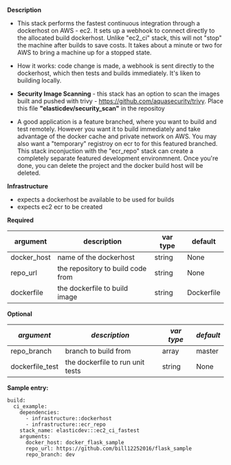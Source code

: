 **Description**

  - This stack performs the fastest continuous integration through a dockerhost on AWS - ec2.  It sets up a webhook to connect directly to the allocated build dockerhost.  Unlike "ec2_ci" stack, this will not "stop" the machine after builds to save costs.  It takes about a minute or two for AWS to bring a machine up for a stopped state.  
  
  - How it works: code change is made, a webhook is sent directly to the dockerhost, which then tests and builds immediately.  It's liken to building locally. 

  - **Security Image Scanning** - this stack has an option to scan the images built and pushed with trivy - https://github.com/aquasecurity/trivy.  Place this file **"elasticdev/security_scan"** in the repositoy

  - A good application is a feature branched, where you want to build and test remotely. However you want it to build immediately and take advantage of the docker cache and private network on AWS.  You may also want a "temporary" registroy on ecr to for this featured branched.  This stack inconjuction with the "ecr_repo" stack can create a completely separate featured development environmnent.   Once you're done, you can delete the project and the docker build host will be deleted.

**Infrastructure**

  - expects a dockerhost be available to be used for builds
  - expects ec2 ecr to be created

**Required**

| argument      | description                            | var type | default      |
| ------------- | -------------------------------------- | -------- | ------------ |
| docker_host   | name of the dockerhost                 | string   | None         |
| repo_url      | the repository to build code from      | string   | None         |
| dockerfile      | the dockerfile to build image      | string   | Dockerfile         |

**Optional**

| *argument*           | *description*                            | *var type* |  *default*      |
| ------------- | -------------------------------------- | -------- | ------------ |
| repo_branch        | branch to build from          | array    | master       |
| dockerfile_test      | the dockerfile to run unit tests    | string   | None         |

**Sample entry:**

```
build:
  ci_example:
    dependencies: 
      - infrastructure::dockerhost
      - infrastructure::ecr_repo
    stack_name: elasticdev:::ec2_ci_fastest
    arguments:
      docker_host: docker_flask_sample
      repo_url: https://github.com/bill12252016/flask_sample
      repo_branch: dev

```
